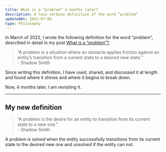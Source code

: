 ```yaml
---
title: What is a “problem“ 4 months later?
description: A less verbose definition of the word “problem“
updatedAt: 2022-07-06
type: Philosophy
---
```


In March of 2022, I wrote the following definition for the word “problem”, described in detail in my post [What is a “problem”?](/what-is-a-problem).

> “A problem is a situation where an obstacle applies friction against an entity’s transition from a current state to a desired new state.” <br>- Shadow Smith

Since writing this definition, I have used, shared, and discussed it at length and found where it shines and where it begins to break down.

Now, 4 months later, I am revisiting it.

---

## My new definition

> “A problem is the desire for an entity to transition from its current state to a new one.” <br>- Shadow Smith

A problem is _solved_ when the entity successfully transitions from its current state to the desired new one and _unsolved_ if the entity can not.
